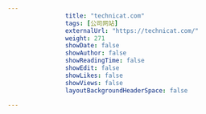 ---
                title: "technicat.com"
                tags: [公司网站]
                externalUrl: "https://technicat.com/"
                weight: 271
                showDate: false
                showAuthor: false
                showReadingTime: false
                showEdit: false
                showLikes: false
                showViews: false
                layoutBackgroundHeaderSpace: false
                ---

